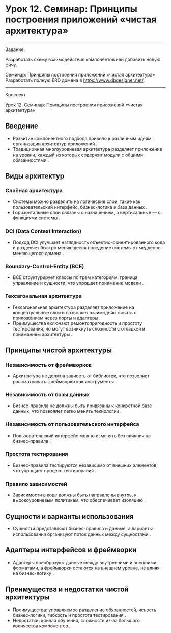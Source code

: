 # Урок 12. Семинар: Принципы построения приложений «чистая архитектура»

_____________________________________________________________________________________________________
Задание:

Разработать схему взаимодействия компонентов или добавить новую фичу.

Семинар: Принципы построения приложений «чистая архитектура»
Разработать полную ERD домена в https://www.dbdesigner.net/.

*****************************************************************************************************
Конспект

Урок 12. Семинар: Принципы построения приложений «чистая архитектура»

## Введение
- Развитие компонентного подхода привело к различным идеям организации архитектур приложений   .
- Традиционная многоуровневая архитектура разделяет приложение на уровни, каждый из которых содержит модули с общими обязанностями    .

## Виды архитектур
### Слоёная архитектура
- Системы можно разделить на логические слои, такие как пользовательский интерфейс, бизнес-логика и база данных    .
- Горизонтальные слои связаны с назначением, а вертикальные — с функциями системы    .

### DCI (Data Context Interaction)
- Подход DCI улучшает наглядность объектно-ориентированного кода и разделяет быстро меняющееся поведение системы от медленно меняющегося домена    .

### Boundary-Control-Entity (BCE)
- BCE структурирует классы по трем категориям: граница, управление и сущности, что упрощает понимание модели    .

### Гексагональная архитектура
- Гексагональная архитектура разделяет приложение на концептуальные слои и позволяет взаимодействовать с приложением через порты и адаптеры    .
- Преимущества включают ремонтопригодность и простоту тестирования, но могут возникнуть сложности с отладкой и пониманием архитектуры     .

## Принципы чистой архитектуры
### Независимость от фреймворков
- Архитектура не должна зависеть от библиотек, что позволяет рассматривать фреймворки как инструменты    .

### Независимость от базы данных
- Бизнес-правила не должны быть привязаны к конкретной базе данных, что позволяет легко менять технологии    .

### Независимость от пользовательского интерфейса
- Пользовательский интерфейс можно изменять без влияния на бизнес-правила    .

### Простота тестирования
- Бизнес-правила тестируются независимо от внешних элементов, что упрощает процесс тестирования    .

### Правило зависимостей
- Зависимости в коде должны быть направлены внутрь, к высокоуровневым политикам, что обеспечивает изоляцию    .

## Сущности и варианты использования
- Сущности представляют бизнес-правила и данные, а варианты использования организуют поток данных между сущностями    .

## Адаптеры интерфейсов и фреймворки
- Адаптеры преобразуют данные между внутренними и внешними форматами, а фреймворки остаются на внешнем уровне, не влияя на бизнес-логику    .

## Преимущества и недостатки чистой архитектуры
- Преимущества: управляемое разделение обязанностей, ясность бизнес-логики, гибкость и простота тестирования     .
- Недостатки: кривая обучения, сложность из-за большого количества компонентов    .



